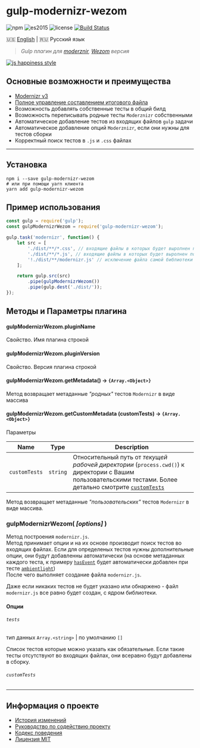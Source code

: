 # gulp-modernizr-wezom

![npm](https://img.shields.io/badge/node-6.3.1-yellow.svg)
![es2015](https://img.shields.io/badge/ECMAScript-2015_(ES6)-blue.svg)
![license](https://img.shields.io/badge/License-MIT-orange.svg)
[![Build Status](https://travis-ci.org/dutchenkoOleg/gulp-modernizr-wezom.svg?branch=dev)](https://travis-ci.org/dutchenkoOleg/gulp-modernizr-wezom)


:us: [English](./README.md)
|
:ru: Русский язык

> _Gulp плагин для [moderznir](https://github.com/Modernizr/Modernizr), [Wezom](http://wezom.com.ua/) версия_

[![js happiness style](https://cdn.rawgit.com/JedWatson/happiness/master/badge.svg)](https://github.com/JedWatson/happiness)


## Основные возможности и преимущества

- [Modernizr v3](https://github.com/Modernizr/Modernizr)
- [Полное управление составлением итогового файла](#Опции)
- Возможность добавлять собственные тесты в общий билд
- Возможность переписывать родные тесты `Moderznizr` собственными
- Автоматическое добавление тестов из входящих файлов `gulp` задачи
- Автоматическое добавление опций `Moderznizr`, если они нужны для тестов сборки
- Корректный поиск тестов в `.js` и `.css` файлах

---

## Установка

```shell
npm i --save gulp-modernizr-wezom
# или при помощи yarn клиента
yarn add gulp-modernizr-wezom
```

## Пример использования

```js
const gulp = require('gulp');
const gulpModernizrWezom = require('gulp-modernizr-wezom');

gulp.task('modernizr', function() {
    let src = [
        './dist/**/*.css', // входящие файлы в которых будет выролнен поиск тестов
        './dist/**/*.js', // входящие файлы в которых будет выролнен поиск тестов
        '!./dist/**/modernizr.js' // исключение файла самой библиотеки Modernizr
    ];

    return gulp.src(src)
        .pipe(gulpModernizrWezom())
        .pipe(gulp.dest('./dist/'));
});
```

## Методы и Параметры плагина

#### gulpModernizrWezom.pluginName

Свойство. Имя плагина строкой

#### gulpModernizrWezom.pluginVersion

Свойство. Версия плагина строкой

#### gulpModernizrWezom.getMetadata() → `{Array.<Object>}`

Метод возвращает метаданные _"родных"_ тестов `Modernizr` в виде массива

#### gulpModernizrWezom.getCustomMetadata (customTests) → `{Array.<Object>}`

Параметры 

Name | Type | Description
--- | --- | ---
`customTests` | `string` | Относительный путь от _текущей рабочей директории_ (`process.cwd()`) к директории с Вашим пользовательскими тестами. Более детально смотрите [`customTests`](#customtests)

Метод возвращает метаданные _"пользовательских"_ тестов `Modernizr` в виде массива.

### gulpModernizrWezom( _[options]_ )

Метод построения `modernizr.js`.  
Метод принимает опции и на их основе производит поиск тестов во входящих файлах. Если для определеных тестов нужны дополнительные опции, они будут добавленны автоматически (на основе метаданных каждого теста, к примеру [`hasEvent`](https://github.com/Modernizr/Modernizr/blob/master/lib/config-all.json#L7) будет автоматически добавлен при тесте [`ambientlight`](https://github.com/Modernizr/Modernizr/blob/master/feature-detects/ambientlight.js))  
 После чего выполняет создание файла `modernizr.js`. 
 
Даже если никаких тестов не будет указано или обнаржено - файл `modernizr.js` все равно будет создан, с ядром библиотеки.

#### Опции

###### `tests`

тип данных `Array.<string>`
|
по умолчанию `[]`

Список тестов которые можно указать как обязательные. Если такие тесты отсутствуют во входящих файлах, они всеравно будут добавлены в сборку.

###### `customTests`




---

## Информация о проекте

* [История изменений](./CHANGELOG-RU.md)
* [Руководство по содействию проекту](./CONTRIBUTING-RU.md)
* [Кодекс поведения](./CODE_OF_CONDUCT-RU.md)
* [Лицензия MIT](./LICENSE)
